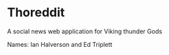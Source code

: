 # Thoreddit
A social news web application for Viking thunder Gods

Names: Ian Halverson and Ed Triplett
